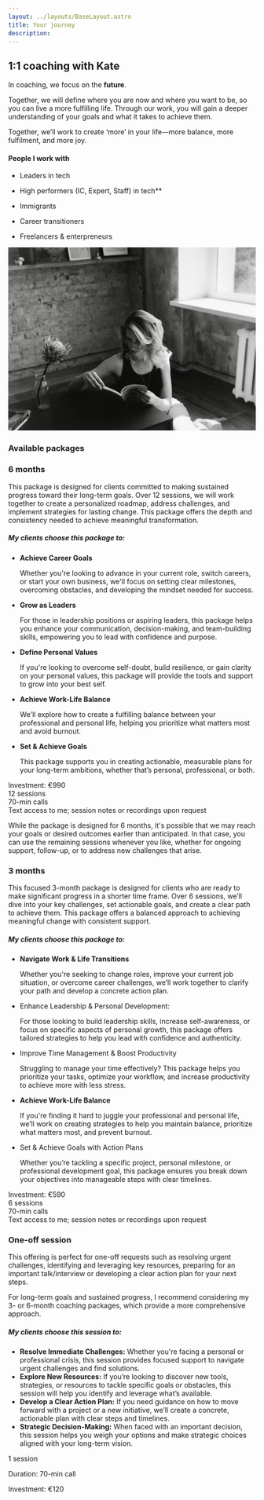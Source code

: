 ```yaml
---
layout: ../layouts/BaseLayout.astro
title: Your journey
description:
---
```


## **1:1 coaching with Kate**


In coaching, we focus on the **future**.

Together, we will define where you are now and where you want to be, so you can live a more fulfilling life. Through our work, you will gain a deeper understanding of your goals and what it takes to achieve them.

Together, we’ll work to create ‘more’ in your life—more balance, more fulfilment, and more joy.

#### People I work with

- Leaders in tech

- High performers (IC, Expert, Staff) in tech**

- Immigrants

- Career transitioners

- Freelancers & enterpreneurs

![Alt text for image](../images/kate-reading.jpg)

### Available packages 


### 6 months


This package is designed for clients committed to making sustained progress toward their long-term goals. Over 12 sessions, we will work together to create a personalized roadmap, address challenges, and implement strategies for lasting change. This package offers the depth and consistency needed to achieve meaningful transformation.

##### My clients choose this package to:

- **Achieve Career Goals**

	Whether you're looking to advance in your current role, switch careers, or start your own business, we'll focus on setting clear milestones, overcoming obstacles, and developing the mindset needed for success.


- **Grow as Leaders** 

	For those in leadership positions or aspiring leaders, this package helps you enhance your communication, decision-making, and team-building skills, empowering you to lead with confidence and purpose.


- **Define Personal Values** 

	If you're looking to overcome self-doubt, build resilience, or gain clarity on your personal values, this package will provide the tools and support to grow into your best self.


- **Achieve Work-Life Balance** 

	We'll explore how to create a fulfilling balance between your professional and personal life, helping you prioritize what matters most and avoid burnout.


- **Set & Achieve Goals**

	This package supports you in creating actionable, measurable plans for your long-term ambitions, whether that’s personal, professional, or both.

Investment: €990  
12 sessions  
70-min calls  
Text access to me; session notes or recordings upon request

While the package is designed for 6 months, it's possible that we may reach your goals or desired outcomes earlier than anticipated. In that case, you can use the remaining sessions whenever you like, whether for ongoing support, follow-up, or to address new challenges that arise.

### 3 months


This focused 3-month package is designed for clients who are ready to make significant progress in a shorter time frame. Over 6 sessions, we’ll dive into your key challenges, set actionable goals, and create a clear path to achieve them. This package offers a balanced approach to achieving meaningful change with consistent support.

##### My clients choose this package to:

- **Navigate Work & Life Transitions**

	Whether you're seeking to change roles, improve your current job situation, or overcome career challenges, we’ll work together to clarify your path and develop a concrete action plan.


- Enhance Leadership & Personal Development:

	For those looking to build leadership skills, increase self-awareness, or focus on specific aspects of personal growth, this package offers tailored strategies to help you lead with confidence and authenticity.


- Improve Time Management & Boost Productivity

	Struggling to manage your time effectively? This package helps you prioritize your tasks, optimize your workflow, and increase productivity to achieve more with less stress.


- **Achieve Work-Life Balance** 

	If you're finding it hard to juggle your professional and personal life, we’ll work on creating strategies to help you maintain balance, prioritize what matters most, and prevent burnout.


- Set & Achieve Goals with Action Plans

	Whether you’re tackling a specific project, personal milestone, or professional development goal, this package ensures you break down your objectives into manageable steps with clear timelines.

Investment: €590  
6 sessions  
70-min calls  
Text access to me; session notes or recordings upon request

### One-off session


This offering is perfect for one-off requests such as resolving urgent challenges, identifying and leveraging key resources, preparing for an important talk/interview or developing a clear action plan for your next steps. 

For long-term goals and sustained progress, I recommend considering my 3- or 6-month coaching packages, which provide a more comprehensive approach.

##### **My clients choose this session to:**

- **Resolve Immediate Challenges:** Whether you're facing a personal or professional crisis, this session provides focused support to navigate urgent challenges and find solutions.
- **Explore New Resources:** If you’re looking to discover new tools, strategies, or resources to tackle specific goals or obstacles, this session will help you identify and leverage what’s available.
- **Develop a Clear Action Plan:** If you need guidance on how to move forward with a project or a new initiative, we’ll create a concrete, actionable plan with clear steps and timelines.
- **Strategic Decision-Making:** When faced with an important decision, this session helps you weigh your options and make strategic choices aligned with your long-term vision.

1 session

Duration: 70-min call

Investment: €120 
